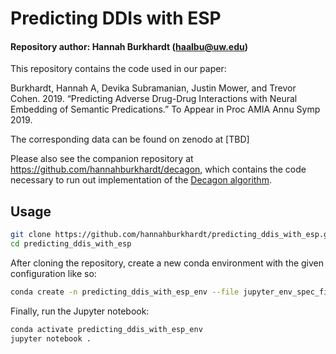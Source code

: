 # Predicting DDIs with ESP

#### Repository author: Hannah Burkhardt (haalbu@uw.edu)

This repository contains the code used in our paper:

Burkhardt, Hannah A, Devika Subramanian, Justin Mower, and Trevor Cohen. 2019. “Predicting Adverse Drug-Drug Interactions with Neural Embedding of Semantic Predications.” To Appear in Proc AMIA Annu Symp 2019.

The corresponding data can be found on zenodo at [TBD]

Please also see the companion repository at https://github.com/hannahburkhardt/decagon, which contains the code necessary to run out implementation of the [Decagon algorithm](https://doi.org/10.1093/bioinformatics/bty294).

## Usage

```bash
git clone https://github.com/hannahburkhardt/predicting_ddis_with_esp.git
cd predicting_ddis_with_esp
```

After cloning the repository, create a new conda environment with the given configuration like so:
```bash
conda create -n predicting_ddis_with_esp_env --file jupyter_env_spec_file.txt python=3.6.8
```

Finally, run the Jupyter notebook:
```bash
conda activate predicting_ddis_with_esp_env
jupyter notebook .
```
